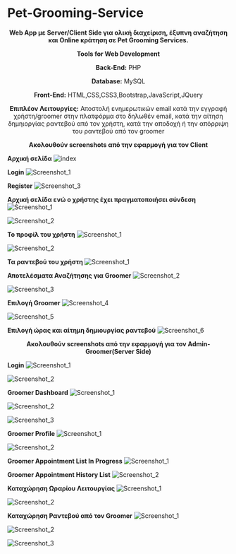 # Pet-Grooming-Service
<p align="center"><b>Web App με Server/Client Side για ολική διαχείριση, έξυπνη αναζήτηση και Online κράτηση σε Pet Grooming Services.</b></p>

<p align="center">
  <b>Tools for Web Development</b>
</p>

<p align="center">
  <b>Back-End:</b> PHP
</p>

<p align="center">
  <b>Database:</b> MySQL
</p>

<p align="center">
  <b>Front-End:</b> HTML,CSS,CSS3,Bootstrap,JavaScript,JQuery
</p>

<p align="center">
  <b>Επιπλέον Λειτουργίες:</b> Αποστολή ενημερωτικών email κατά την εγγραφή χρήστη/groomer στην πλατφόρμα στο δηλωθέν email, κατά την αίτηση δημηιοργίας ραντεβού από τον χρήστη,
  κατά την αποδοχή ή την απόρριψη του ραντεβού από τον groomer 
</p>

<p align="center">
  <b>Ακολουθούν screenshots από την εφαρμογή για τον Client</b>
</p>

**Αρχική σελίδα**
![index](https://user-images.githubusercontent.com/69312093/133068640-cfad5750-f03b-4d9a-95f0-4ab7e9803436.jpg)

**Login**
![Screenshot_1](https://user-images.githubusercontent.com/69312093/133069401-27d8e02e-8ac3-4553-be90-0a914a112427.jpg)

**Register**
![Screenshot_3](https://user-images.githubusercontent.com/69312093/133069412-c8189357-4752-423b-b55f-1f1910b64248.jpg)

**Αρχική σελίδα ενώ ο χρήστης έχει πραγματοποιήσει σύνδεση**
![Screenshot_1](https://user-images.githubusercontent.com/69312093/133069906-784b5fb2-65f5-4e66-abd2-d562efa9cfda.jpg)

![Screenshot_2](https://user-images.githubusercontent.com/69312093/133069933-0cae10c1-b5dc-49bc-93d1-ae0ed99ef96f.jpg)

**Το προφίλ του χρήστη**
![Screenshot_1](https://user-images.githubusercontent.com/69312093/133070387-a35ae788-e9a9-4bb8-b06e-833f7a54c457.jpg)

![Screenshot_2](https://user-images.githubusercontent.com/69312093/133070378-ded833ef-3453-4bae-803d-96486fe5d4cf.jpg)

**Τα ραντεβού του χρήστη**
![Screenshot_1](https://user-images.githubusercontent.com/69312093/133070560-f6c4d1cc-edc5-4382-bc93-a74c14f98035.jpg)

**Αποτελέσματα Αναζήτησης για Groomer**
![Screenshot_2](https://user-images.githubusercontent.com/69312093/133070822-d4595675-ba29-4f8d-852a-33078d2f114c.jpg)

![Screenshot_3](https://user-images.githubusercontent.com/69312093/133070825-2d09469b-ec68-4a9c-9800-949f85577e1d.jpg)

**Επιλογή Groomer**
![Screenshot_4](https://user-images.githubusercontent.com/69312093/133071289-82d0085c-ce8d-4fd1-81b0-8b602dcdd0e6.jpg)

![Screenshot_5](https://user-images.githubusercontent.com/69312093/133071299-27ab9e4d-bc28-4365-8474-0a6b78e73ac9.jpg)

**Επιλογή ώρας και αίτημη δημιουργίας ραντεβού**
![Screenshot_6](https://user-images.githubusercontent.com/69312093/133071378-86bb4424-d57d-4eee-b7c2-56fbfab13967.jpg)

<p align="center">
  <b>Ακολουθούν screenshots από την εφαρμογή για τον Admin-Groomer(Server Side)</b>
</p>

**Login**
![Screenshot_1](https://user-images.githubusercontent.com/69312093/133078986-0d225f00-1b2f-45bd-96c3-467541894ec0.jpg)

![Screenshot_2](https://user-images.githubusercontent.com/69312093/133078993-7e77c209-845c-437d-b7aa-6599320cfb79.jpg)

**Groomer Dashboard**
![Screenshot_1](https://user-images.githubusercontent.com/69312093/133079154-7c75ea3b-f735-4799-b885-4e3cbd05d18e.jpg)

![Screenshot_2](https://user-images.githubusercontent.com/69312093/133079328-7527af8d-a53f-4c1b-8ee6-e7b36334c6b4.jpg)

![Screenshot_3](https://user-images.githubusercontent.com/69312093/133079337-b63e92ff-21ed-46ed-8d48-334fc0c2d8f8.jpg)

**Groomer Profile**
![Screenshot_1](https://user-images.githubusercontent.com/69312093/133079407-eef407e4-11fd-42cb-ba7b-14cc04989e12.jpg)

![Screenshot_2](https://user-images.githubusercontent.com/69312093/133079446-6341a2cd-2a9e-4d8b-840b-d7d019dcf57c.jpg)

**Groomer Appointment List In Progress**
![Screenshot_1](https://user-images.githubusercontent.com/69312093/133079536-6a58535c-7688-4efc-b8c3-2c568c20d2d5.jpg)

**Groomer Appointment History List**
![Screenshot_2](https://user-images.githubusercontent.com/69312093/133079678-76322546-eb10-47bd-ac0a-86ee96cd7419.jpg)

**Καταχώρηση Ωραρίου Λειτουργίας**
![Screenshot_1](https://user-images.githubusercontent.com/69312093/133079794-6852cb33-1134-460b-bd74-25a81b51d12f.jpg)

![Screenshot_2](https://user-images.githubusercontent.com/69312093/133079808-78325acc-4f18-4e3f-8976-011c3761b395.jpg)

**Καταχώρηση Ραντεβού από τον Groomer**
![Screenshot_1](https://user-images.githubusercontent.com/69312093/133079955-1e708d03-c8c0-44ca-81cd-a4bbfca669cc.jpg)

![Screenshot_2](https://user-images.githubusercontent.com/69312093/133079963-6fc5e477-9e8f-4593-9adf-0fb653befb25.jpg)

![Screenshot_3](https://user-images.githubusercontent.com/69312093/133079970-a057ffe1-eb70-4bcc-8d55-884283f22607.jpg)
